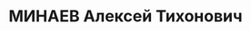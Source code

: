 ---
title: МИНАЕВ Алексей Тихонович
description: "Род. в 1893, Смоленская обл., Козельский р-н, дер. Н.-Прысни, член ВКП(б)\
  \ до 1937. Проживал: г. Миргород. Командир 75 Артполка \n  Обв. по ст. 54 п. 1 \"\
  б\", 8, 11 УК РСФСР. Приговор: ВК ВС СССР, 07.01.1938 – ВМН с конфискацией имущества\
  \ и лишением звания. Расстрелян 08.01.1938, г.Харьков"
---